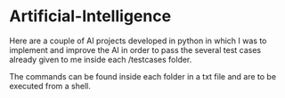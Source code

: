 # Artificial-Intelligence

Here are a couple of AI projects developed in python in which I was to implement and improve the AI in order to pass the several test cases already given to me inside each /testcases folder. 

The commands can be found inside each folder in a txt file and are to be executed from a shell.
